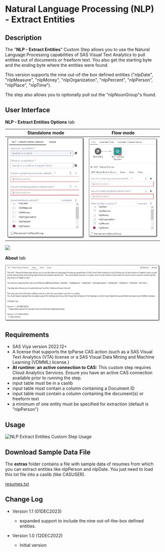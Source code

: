 # Natural Language Processing (NLP) - Extract Entities

## Description

The "**NLP - Extract Entities**" Custom Step allows you to use the Natural Language Processing capabilities of SAS Visual Text Analytics to pull entities out of documents or freeform text.  You also get the starting byte and the ending byte where the entities were found. 

This version supports the nine out-of-the box defined entities ("nlpDate", "nlpMeasure", "nlpMoney", "nlpOrganization", "nlpPercent", "nlpPerson", "nlpPlace", "nlpTime"). 
 
The step also allows you to optionally pull out the "nlpNounGroup"s found.

## User Interface


**NLP - Extract Entities Options** tab 


   | Standalone mode | Flow mode |
   | --- | --- |                  
   | ![](img/nlpEntityExtract-standalone.png) | ![](img/nlpEntityExtract-flowmode.png) |
   


   ![](img/nlpEntityExtract.png)

**About** tab

   ![](img/nlpEntityExtract_About.png)

## Requirements
* SAS Viya version 2022.12+
* A license that supports the tpParse CAS action (such as a SAS Visual Text Analytics (VTA) license or a SAS Visual Data Mining and Machine Learning (VDMML) license.)
* **At runtime: an active connection to CAS:** This custom step requires Cloud Analytics Services. Ensure you have an active CAS connection available prior to running the step.
* input table must be in a caslib
* input table must contain a column containing a Document ID
* input table must contain a column containing the document(s) or freeform text
* a minimum of one entity must be specified for extraction (default is "nlpPerson")

## Usage

![NLP Extract Entities Custom Step Usage](./img/nlpExtractEntities.gif)

## Download Sample Data File

The **extras** folder contains a file with sample data of resumes from which you can extract entities like nlpPerson and nlpDate.  You just need to load this txt file into a caslib (like CASUSER).

[resumes.txt](./extras/resumes.txt)

## Change Log

* Version 1.1 (01DEC2023)
  * expanded support to include the nine out-of-the-box defined entities.

* Version 1.0 (12DEC2022)  
  * Initial version   

```